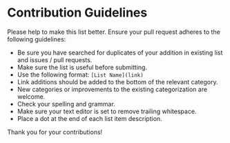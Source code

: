 # Contribution Guidelines

Please help to make this list better. Ensure your pull request adheres to the following guidelines:

- Be sure you have searched for duplicates of your addition in existing list and issues / pull requests.
- Make sure the list is useful before submitting.
- Use the following format: `[List Name](link)`
- Link additions should be added to the bottom of the relevant category.
- New categories or improvements to the existing categorization are welcome.
- Check your spelling and grammar.
- Make sure your text editor is set to remove trailing whitespace.
- Place a dot at the end of each list item description.

Thank you for your contributions!
